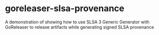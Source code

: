 # goreleaser-slsa-provenance
A demonstration of showing how to use SLSA 3 Generic Generator with GoReleaser to release artifacts while generating signed SLSA provenance
